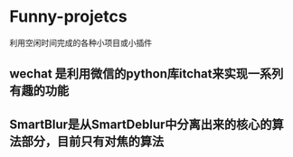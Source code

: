 ﻿# Funny-projetcs
利用空闲时间完成的各种小项目或小插件


## wechat 是利用微信的python库itchat来实现一系列有趣的功能
## SmartBlur是从SmartDeblur中分离出来的核心的算法部分，目前只有对焦的算法